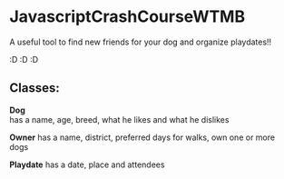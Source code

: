 # JavascriptCrashCourseWTMB

A useful tool to find new friends for your dog and organize playdates!!

:D :D :D 

## Classes:

   **Dog**  
   has a name, age, breed, what he likes and what he dislikes

   **Owner**
has a name, district, preferred days for walks, own one or more dogs

   **Playdate**
has a date, place and attendees



